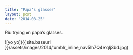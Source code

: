 ```yaml
---
title: "Papa's glasses"
layout: post
date: "2014-08-25"
---
```


Riu trying on papa’s glasses.

![yo yo]({{ site.baseurl }}/assets/images/2014/tumblr_inline_nav5lh7Q4e1qlj3bd.jpg)
